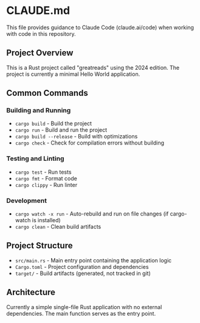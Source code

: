 # CLAUDE.md

This file provides guidance to Claude Code (claude.ai/code) when working with code in this repository.

## Project Overview

This is a Rust project called "greatreads" using the 2024 edition. The project is currently a minimal Hello World application.

## Common Commands

### Building and Running
- `cargo build` - Build the project
- `cargo run` - Build and run the project
- `cargo build --release` - Build with optimizations
- `cargo check` - Check for compilation errors without building

### Testing and Linting
- `cargo test` - Run tests
- `cargo fmt` - Format code
- `cargo clippy` - Run linter

### Development
- `cargo watch -x run` - Auto-rebuild and run on file changes (if cargo-watch is installed)
- `cargo clean` - Clean build artifacts

## Project Structure

- `src/main.rs` - Main entry point containing the application logic
- `Cargo.toml` - Project configuration and dependencies
- `target/` - Build artifacts (generated, not tracked in git)

## Architecture

Currently a simple single-file Rust application with no external dependencies. The main function serves as the entry point.